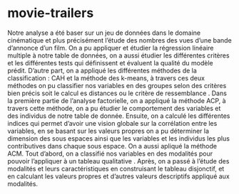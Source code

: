 # movie-trailers
Notre analyse a été baser sur un jeu de données dans le domaine cinématique et plus précisément l’étude des nombres des vues d’une bande d’annonce d’un film. 
On a pu appliquer et étudier la régression linéaire multiple à notre table de données, on a aussi étudier les différentes critères et les différentes tests
qui définissent et évaluent la qualité du modèle prédit. D’autre part, on a appliqué les différentes méthodes de la classification : CAH et la méthode des 
k-means, à travers ces deux méthodes on pu classifier nos variables en des groupes selon des critères bien précis soit le calcul es distances ou le critère de 
ressemblance . 
Dans la première partie de l’analyse factorielle, on a appliqué la méthode ACP, à travers cette méthode, on a pu étudier le comportement des
variables et des individus de notre table de donnée. Ensuite, on a calculé les différentes indices qui permet d’avoir une vision globale sur la corrélation entre les 
variables, en se basant sur les valeurs propres on a pu déterminer la dimension des sous espaces ainsi que les variables
et les individus les plus contributives dans chaque sous espace. On a aussi apliqué la méthode ACM. Tout d’abord, on a classifié nos variables
en des modalités pour pouvoir l’appliquer à un tableau qualitative . Après, on a passé à l’étude
des modalités et leurs caractéristiques en construisant le tableau disjonctif, et en calculant les
valeurs propres et d’autres valeurs descriptifs appliqué aux modalités. 
